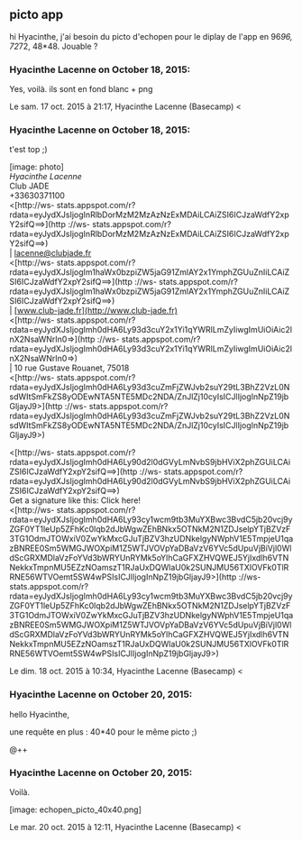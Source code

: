 ## picto app



hi Hyacinthe, j'ai besoin du picto d'echopen pour le diplay de l'app en 96*96,
72*72, 48*48. Jouable ?



### **Hyacinthe Lacenne** on October 18, 2015:



Yes, voilà. ils sont en fond blanc + png  
  
Le sam. 17 oct. 2015 à 21:17, Hyacinthe Lacenne (Basecamp) &lt;



### **Hyacinthe Lacenne** on October 18, 2015:



t'est top ;)  
  
[image: photo]  
*Hyacinthe Lacenne*  
Club JADE  
+33630371100  
&lt;[http://ws-
stats.appspot.com/r?rdata=eyJydXJsIjogInRlbDorMzM2MzAzNzExMDAiLCAiZSI6ICJzaWdfY2xpY2sifQ==&gt;](http
://ws-
stats.appspot.com/r?rdata=eyJydXJsIjogInRlbDorMzM2MzAzNzExMDAiLCAiZSI6ICJzaWdfY2xpY2sifQ==>)  
| [lacenne@clubjade.fr](mailto:lacenne@clubjade.fr)  
&lt;[http://ws-
stats.appspot.com/r?rdata=eyJydXJsIjogIm1haWx0bzpiZW5jaG91ZmlAY2x1YmphZGUuZnIiLCAiZSI6ICJzaWdfY2xpY2sifQ==&gt;](http
://ws-
stats.appspot.com/r?rdata=eyJydXJsIjogIm1haWx0bzpiZW5jaG91ZmlAY2x1YmphZGUuZnIiLCAiZSI6ICJzaWdfY2xpY2sifQ==>)  
| [www.club-jade.fr](http://www.club-jade.fr)  
&lt;[http://ws-
stats.appspot.com/r?rdata=eyJydXJsIjogImh0dHA6Ly93d3cuY2x1Yi1qYWRlLmZyIiwgImUiOiAic2lnX2NsaWNrIn0=&gt;](http
://ws-
stats.appspot.com/r?rdata=eyJydXJsIjogImh0dHA6Ly93d3cuY2x1Yi1qYWRlLmZyIiwgImUiOiAic2lnX2NsaWNrIn0=>)  
| 10 rue Gustave Rouanet, 75018  
&lt;[http://ws-
stats.appspot.com/r?rdata=eyJydXJsIjogImh0dHA6Ly93d3cuZmFjZWJvb2suY29tL3BhZ2VzL0NsdWItSmFkZS8yODEwNTA5NTE5MDc2NDA/ZnJlZj10cyIsICJlIjogInNpZ19jbGljayJ9&gt;](http
://ws-
stats.appspot.com/r?rdata=eyJydXJsIjogImh0dHA6Ly93d3cuZmFjZWJvb2suY29tL3BhZ2VzL0NsdWItSmFkZS8yODEwNTA5NTE5MDc2NDA/ZnJlZj10cyIsICJlIjogInNpZ19jbGljayJ9>)  
  
&lt;[http://ws-
stats.appspot.com/r?rdata=eyJydXJsIjogImh0dHA6Ly90d2l0dGVyLmNvbS9jbHViX2phZGUiLCAiZSI6ICJzaWdfY2xpY2sifQ==&gt;](http
://ws-
stats.appspot.com/r?rdata=eyJydXJsIjogImh0dHA6Ly90d2l0dGVyLmNvbS9jbHViX2phZGUiLCAiZSI6ICJzaWdfY2xpY2sifQ==>)  
Get a signature like this: Click here!  
&lt;[http://ws-
stats.appspot.com/r?rdata=eyJydXJsIjogImh0dHA6Ly93cy1wcm9tb3MuYXBwc3BvdC5jb20vcj9yZGF0YT1leUp5ZFhKc0lqb2dJbWgwZEhBNkx5OTNkM2N1ZDJselpYTjBZVzF3TG1OdmJTOWxiV0ZwYkMxcGJuTjBZV3hzUDNkelgyNWphV1E5TmpjeU1qazBNREE0Sm5WMGJWOXpiM1Z5WTJVOVpYaDBaVzV6YVc5dUpuVjBiVjl0WldScGRXMDlaVzFoYVd3bWRYUnRYMk5oYlhCaGFXZHVQWEJ5YjIxdlh6VTNNekkxTmpnMU5EZzNOamszT1RJaUxDQWlaU0k2SUNJMU56TXlOVFk0TlRRNE56WTVOemt5SW4wPSIsICJlIjogInNpZ19jbGljayJ9&gt;](http
://ws-
stats.appspot.com/r?rdata=eyJydXJsIjogImh0dHA6Ly93cy1wcm9tb3MuYXBwc3BvdC5jb20vcj9yZGF0YT1leUp5ZFhKc0lqb2dJbWgwZEhBNkx5OTNkM2N1ZDJselpYTjBZVzF3TG1OdmJTOWxiV0ZwYkMxcGJuTjBZV3hzUDNkelgyNWphV1E5TmpjeU1qazBNREE0Sm5WMGJWOXpiM1Z5WTJVOVpYaDBaVzV6YVc5dUpuVjBiVjl0WldScGRXMDlaVzFoYVd3bWRYUnRYMk5oYlhCaGFXZHVQWEJ5YjIxdlh6VTNNekkxTmpnMU5EZzNOamszT1RJaUxDQWlaU0k2SUNJMU56TXlOVFk0TlRRNE56WTVOemt5SW4wPSIsICJlIjogInNpZ19jbGljayJ9>)  
  
Le dim. 18 oct. 2015 à 10:34, Hyacinthe Lacenne (Basecamp) &lt;



### **Hyacinthe Lacenne** on October 20, 2015:



hello Hyacinthe,  
  
une requête en plus : 40*40 pour le même picto ;)  
  
@++



### **Hyacinthe Lacenne** on October 20, 2015:



Voilà.  
  
[image: echopen_picto_40x40.png]  
  
Le mar. 20 oct. 2015 à 12:11, Hyacinthe Lacenne (Basecamp) &lt;



